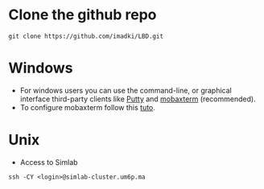 # Clone the github repo

```shell
git clone https://github.com/imadki/LBD.git
```

# Windows
- For windows users you can use the command-line, or graphical interface third-party clients like [Putty](https://www.chiark.greenend.org.uk/~sgtatham/putty/) and [mobaxterm](https://mobaxterm.mobatek.net) (recommended).
- To configure mobaxterm follow this [tuto](https://www.youtube.com/watch?v=s7xNGyG9GVc).

# Unix

- Access to Simlab
```shell
ssh -CY <login>@simlab-cluster.um6p.ma
```
